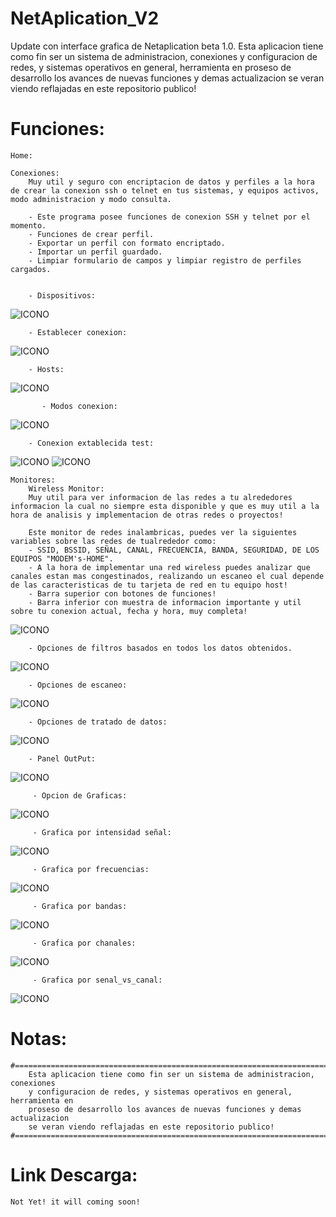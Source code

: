 # NetAplication_V2
 Update con interface grafica de Netaplication beta 1.0.
 Esta aplicacion tiene como fin ser un sistema de administracion, conexiones 
	y configuracion de redes, y sistemas operativos en general, herramienta en 
	proseso de desarrollo los avances de nuevas funciones y demas actualizacion 
	se veran viendo reflajadas en este repositorio publico!

# Funciones:
    Home:

    Conexiones: 
        Muy util y seguro con encriptacion de datos y perfiles a la hora de crear la conexion ssh o telnet en tus sistemas, y equipos activos, modo administracion y modo consulta.

        - Este programa posee funciones de conexion SSH y telnet por el momento.
        - Funciones de crear perfil.
        - Exportar un perfil con formato encriptado.
        - Importar un perfil guardado.
        - Limpiar formulario de campos y limpiar registro de perfiles cargados.


        - Dispositivos:
   ![ICONO](https://github.com/emerson199818/NetAplication_V2.0/blob/main/PROYECTO%2FDIAGRAMAS%2FCapturas%2Fc_6.PNG)

        - Establecer conexion:
   ![ICONO](https://github.com/emerson199818/NetAplication_V2.0/blob/main/PROYECTO%2FDIAGRAMAS%2FCapturas%2Fc_7.PNG)

        - Hosts:
   ![ICONO](https://github.com/emerson199818/NetAplication_V2.0/blob/main/PROYECTO%2FDIAGRAMAS%2FCapturas%2Fc_10.PNG)

           - Modos conexion:
   ![ICONO](https://github.com/emerson199818/NetAplication_V2.0/blob/main/PROYECTO%2FDIAGRAMAS%2FCapturas%2Fc_11.PNG)

        - Conexion extablecida test:
   ![ICONO](https://github.com/emerson199818/NetAplication_V2.0/blob/main/PROYECTO%2FDIAGRAMAS%2FCapturas%2Fc_12.PNG)
   ![ICONO](https://github.com/emerson199818/NetAplication_V2.0/blob/main/PROYECTO%2FDIAGRAMAS%2FCapturas%2Fc_13.PNG)

    Monitores:
    	Wireless Monitor:
    	Muy util para ver informacion de las redes a tu alrededores informacion la cual no siempre esta disponible y que es muy util a la hora de analisis y implementacion de otras redes o proyectos!

    	Este monitor de redes inalambricas, puedes ver la siguientes variables sobre las redes de tualrededor como:
   		- SSID, BSSID, SEÑAL, CANAL, FRECUENCIA, BANDA, SEGURIDAD, DE LOS EQUIPOS "MODEM's-HOME".
   		- A la hora de implementar una red wireless puedes analizar que canales estan mas congestinados, realizando un escaneo el cual depende de las caracteristicas de tu tarjeta de red en tu equipo host!
   		- Barra superior con botones de funciones!
   		- Barra inferior con muestra de informacion importante y util sobre tu conexion actual, fecha y hora, muy completa!

   ![ICONO](https://github.com/emerson199818/NetAplication_V2.0/blob/main/PROYECTO%2FDIAGRAMAS%2FCapturas%2Fw_4.PNG)
   
   		- Opciones de filtros basados en todos los datos obtenidos.
   ![ICONO](https://github.com/emerson199818/NetAplication_V2.0/blob/main/PROYECTO%2FDIAGRAMAS%2FCapturas%2Fw_3.PNG)
   
   		- Opciones de escaneo:
   ![ICONO](https://github.com/emerson199818/NetAplication_V2.0/blob/main/PROYECTO%2FDIAGRAMAS%2FCapturas%2Fw_1.PNG)
   
   		- Opciones de tratado de datos:
   ![ICONO](https://github.com/emerson199818/NetAplication_V2.0/blob/main/PROYECTO%2FDIAGRAMAS%2FCapturas%2Fw_2.PNG)
   
   		- Panel OutPut:
   ![ICONO](https://github.com/emerson199818/NetAplication_V2.0/blob/main/PROYECTO%2FDIAGRAMAS%2FCapturas%2Fg_1.PNG)

         - Opcion de Graficas:
   ![ICONO](https://github.com/emerson199818/NetAplication_V2.0/blob/main/PROYECTO%2FDIAGRAMAS%2FCapturas%2Fg_1.PNG)

         - Grafica por intensidad señal:
   ![ICONO](https://github.com/emerson199818/NetAplication_V2.0/blob/main/PROYECTO%2FDIAGRAMAS%2FCapturas%2Fg_2.PNG)

         - Grafica por frecuencias:
   ![ICONO](https://github.com/emerson199818/NetAplication_V2.0/blob/main/PROYECTO%2FDIAGRAMAS%2FCapturas%2Fg_3.PNG)

         - Grafica por bandas:
   ![ICONO](https://github.com/emerson199818/NetAplication_V2.0/blob/main/PROYECTO%2FDIAGRAMAS%2FCapturas%2Fg_4.PNG)

         - Grafica por chanales:
   ![ICONO](https://github.com/emerson199818/NetAplication_V2.0/blob/main/PROYECTO%2FDIAGRAMAS%2FCapturas%2Fg_5.PNG)

         - Grafica por senal_vs_canal:
   ![ICONO](https://github.com/emerson199818/NetAplication_V2.0/blob/main/PROYECTO%2FDIAGRAMAS%2FCapturas%2Fg_6.PNG)


# Notas:
    #===================================================================================#
    	Esta aplicacion tiene como fin ser un sistema de administracion, conexiones 
    	y configuracion de redes, y sistemas operativos en general, herramienta en 
    	proseso de desarrollo los avances de nuevas funciones y demas actualizacion 
    	se veran viendo reflajadas en este repositorio publico!
    #===================================================================================#

# Link Descarga:
    Not Yet! it will coming soon!

